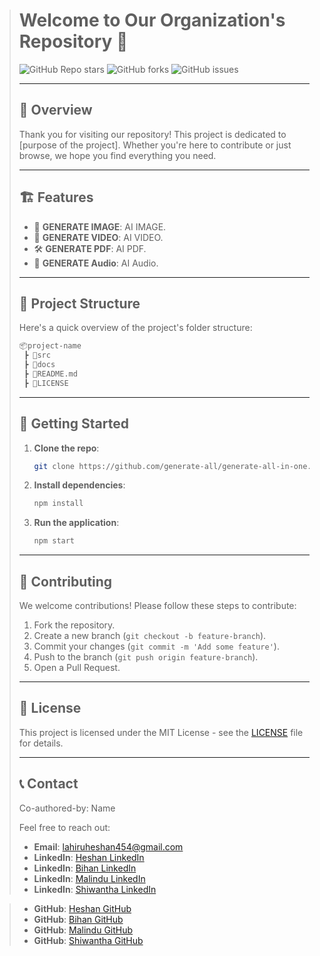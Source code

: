 > # Welcome to Our Organization's Repository 🎉
> 
> ![GitHub Repo stars](https://img.shields.io/github/stars/generate-all/generate-all-in-one.git?style=social)
> ![GitHub forks](https://img.shields.io/github/forks/generate-all/generate-all-in-one.git?style=social)
> ![GitHub issues](https://img.shields.io/github/issues/generate-all/generate-all-in-one.git)
> 
> ---
>
> 
> ## 🌟 Overview
> 
> Thank you for visiting our repository! This project is dedicated to [purpose of the project]. Whether you're here to contribute or just browse, we hope you find everything you need.
> 
> ---
> 
> ## 🏗️ Features
> 
> - 🔧 **GENERATE IMAGE**: AI IMAGE.
> - 🚀 **GENERATE VIDEO**: AI VIDEO.
> - 🛠️ **GENERATE PDF**: AI PDF.
> - 🤝 **GENERATE Audio**: AI Audio.
> 
> ---
> 
> ## 📂 Project Structure
> 
> Here's a quick overview of the project's folder structure:
> 
> ```bash
> 📦project-name
>  ┣ 📂src
>  ┣ 📂docs
>  ┣ 📜README.md
>  ┣ 📜LICENSE
> ```
> 
> ---
> 
> ## 🚀 Getting Started
> 
> 1. **Clone the repo**: 
>    ```bash
>    git clone https://github.com/generate-all/generate-all-in-one.git
>    ```
> 
> 2. **Install dependencies**:
>    ```bash
>    npm install
>    ```
> 
> 3. **Run the application**:
>    ```bash
>    npm start
>    ```
> 
> ---
> 
> ## 🤝 Contributing
> 
> We welcome contributions! Please follow these steps to contribute:
> 
> 1. Fork the repository.
> 2. Create a new branch (`git checkout -b feature-branch`).
> 3. Commit your changes (`git commit -m 'Add some feature'`).
> 4. Push to the branch (`git push origin feature-branch`).
> 5. Open a Pull Request.
> 
> ---
> 
> ## 📄 License
> 
> This project is licensed under the MIT License - see the [LICENSE](LICENSE) file for details.
> 
> ---
> 
> ## 📞 Contact
>
> Co-authored-by: Name <liyanage1234>
>
> Feel free to reach out:
> 
> - **Email**: lahiruheshan454@gmail.com
> - **LinkedIn**: [Heshan LinkedIn](https://www.linkedin.com/in/lahiru-heshan-20175b299/)
> - **LinkedIn**: [Bihan LinkedIn](https://www.linkedin.com/in/bihan-madhusankha-2b61142b6/)
> - **LinkedIn**: [Malindu LinkedIn](https://www.linkedin.com/in/malindu-delpitiya/)
> - **LinkedIn**: [Shiwantha LinkedIn](https://www.linkedin.com/in/shiwantha-prasad-4792502ab/)

> - **GitHub**: [Heshan GitHub](https://github.com/Heshan-Lahiru)
> - **GitHub**: [Bihan GitHub](https://github.com/BihanMadhusankha)
> - **GitHub**: [Malindu GitHub](https://github.com/MalinduDelpitiya55)
> - **GitHub**: [Shiwantha GitHub](https://github.com/SHIWANTHAofficial)
